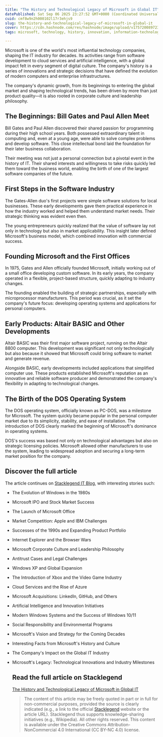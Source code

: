 ```yaml
---
title: "The History and Technological Legacy of Microsoft in Global IT"
datePublished: Sat Sep 06 2025 23:27:52 GMT+0000 (Coordinated Universal Time)
cuid: cmf8w9n2h000102l17r3ehjs9
slug: the-history-and-technological-legacy-of-microsoft-in-global-it
cover: https://cdn.hashnode.com/res/hashnode/image/upload/v1757200897232/1cafe968-34dc-4b33-af22-d315813010df.jpeg
tags: microsoft, technology, history, innovation, information-technology, corporate

---
```


Microsoft is one of the world's most influential technology companies, shaping the IT industry for decades. Its activities range from software development to cloud services and artificial intelligence, with a global impact felt in every segment of digital culture. The company's history is a series of innovations and strategic decisions that have defined the evolution of modern computers and enterprise infrastructures.

The company's dynamic growth, from its beginnings to entering the global market and shaping technological trends, has been driven by more than just product quality—it is also rooted in corporate culture and leadership philosophy.

## The Beginnings: Bill Gates and Paul Allen Meet

Bill Gates and Paul Allen discovered their shared passion for programming during their high school years. Both possessed extraordinary talent in computing and, even at a young age, were able to solve complex problems and develop software. This close intellectual bond laid the foundation for their later business collaboration.

Their meeting was not just a personal connection but a pivotal event in the history of IT. Their shared interests and willingness to take risks quickly led them toward the business world, enabling the birth of one of the largest software companies of the future.

## First Steps in the Software Industry

The Gates-Allen duo's first projects were simple software solutions for local businesses. These early developments gave them practical experience in how the industry worked and helped them understand market needs. Their strategic thinking was evident even then.

The young entrepreneurs quickly realized that the value of software lay not only in technology but also in market applicability. This insight later defined Microsoft's business model, which combined innovation with commercial success.

## Founding Microsoft and the First Offices

In 1975, Gates and Allen officially founded Microsoft, initially working out of a small office developing custom software. In its early years, the company operated in a flexible, project-based structure, quickly adapting to industry changes.

The founding enabled the building of strategic partnerships, especially with microprocessor manufacturers. This period was crucial, as it set the company's future focus: developing operating systems and applications for personal computers.

## Early Products: Altair BASIC and Other Developments

Altair BASIC was their first major software project, running on the Altair 8800 computer. This development was significant not only technologically but also because it showed that Microsoft could bring software to market and generate revenue.

Alongside BASIC, early developments included applications that simplified computer use. These products established Microsoft's reputation as an innovative and reliable software producer and demonstrated the company's flexibility in adapting to technological changes.

## The Birth of the DOS Operating System

The DOS operating system, officially known as PC-DOS, was a milestone for Microsoft. The system quickly became popular in the personal computer market due to its simplicity, stability, and ease of installation. The introduction of DOS clearly marked the beginning of Microsoft's dominance in operating systems.

DOS's success was based not only on technological advantages but also on strategic licensing policies. Microsoft allowed other manufacturers to use the system, leading to widespread adoption and securing a long-term market position for the company.

## Discover the full article

The article continues on [Stacklegend IT Blog](https://blog.stacklegend.com/en/the-history-and-technological-legacy-of-microsoft-in-global-it), with interesting stories such:

* The Evolution of Windows in the 1980s
    
* Microsoft IPO and Stock Market Success
    
* The Launch of Microsoft Office
    
* Market Competition: Apple and IBM Challenges
    
* Successes of the 1990s and Expanding Product Portfolio
    
* Internet Explorer and the Browser Wars
    
* Microsoft Corporate Culture and Leadership Philosophy
    
* Antitrust Cases and Legal Challenges
    
* Windows XP and Global Expansion
    
* The Introduction of Xbox and the Video Game Industry
    
* Cloud Services and the Rise of Azure
    
* Microsoft Acquisitions: LinkedIn, GitHub, and Others
    
* Artificial Intelligence and Innovation Initiatives
    
* Modern Windows Systems and the Success of Windows 10/11
    
* Social Responsibility and Environmental Programs
    
* Microsoft's Vision and Strategy for the Coming Decades
    
* Interesting Facts from Microsoft's History and Culture
    
* The Company's Impact on the Global IT Industry
    
* Microsoft's Legacy: Technological Innovations and Industry Milestones
    
    ## Read the full article on Stacklegend
    
    [The History and Technological Legacy of Microsoft in Global IT](https://blog.stacklegend.com/en/the-history-and-technological-legacy-of-microsoft-in-global-it)
    
    > The content of this article may be freely quoted in part or in full for non-commercial purposes, provided the source is clearly indicated (e.g., a link to the official [Stacklegend](https://stacklegend.com/) website or the article URL). Stacklegend thus supports knowledge-sharing initiatives (e.g., Wikipedia). All other rights reserved. This content is available under the Creative Commons Attribution-NonCommercial 4.0 International (CC BY-NC 4.0) license.